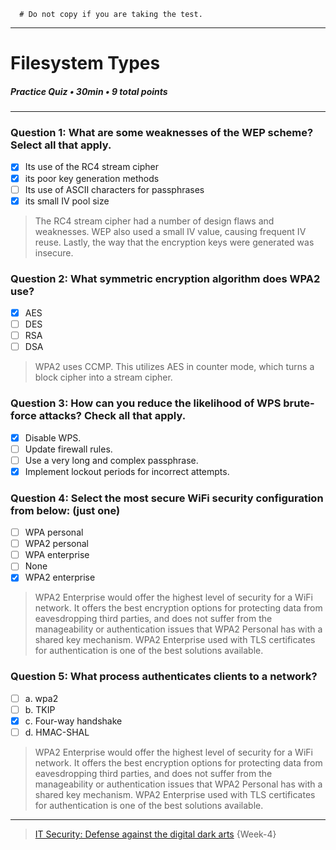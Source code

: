 ```
  # Do not copy if you are taking the test.
```
--- 

# Filesystem Types   
##### Practice Quiz • 30min • 9 total points 
----- 

### **Question 1:** What are some weaknesses of the WEP scheme? Select all that apply.

- [x] Its use of the RC4 stream cipher 
- [x] its poor key generation methods 
- [ ] Its use of ASCII characters for passphrases 
- [x] its small IV pool size
> The RC4 stream cipher had a number of design flaws and weaknesses. WEP also used a small IV value, causing frequent IV reuse. Lastly, the way that the encryption keys were generated was insecure.



### **Question 2:** What symmetric encryption algorithm does WPA2 use?

- [x] AES
- [ ] DES
- [ ] RSA
- [ ] DSA
> WPA2 uses CCMP. This utilizes AES in counter mode, which turns a block cipher into a stream cipher.



### **Question 3:** How can you reduce the likelihood of WPS brute-force attacks? Check all that apply.

- [x] Disable WPS.
- [ ] Update firewall rules.
- [ ] Use a very long and complex passphrase.
- [x] Implement lockout periods for incorrect attempts.

### **Question 4:** Select the most secure WiFi security configuration from below: (just one)

- [ ] WPA personal
- [ ] WPA2 personal
- [ ] WPA enterprise
- [ ] None
- [x] WPA2 enterprise
> WPA2 Enterprise would offer the highest level of security for a WiFi network. It offers the best encryption options for protecting data from eavesdropping third parties, and does not suffer from the manageability or authentication issues that WPA2 Personal has with a shared key mechanism. WPA2 Enterprise used with TLS certificates for authentication is one of the best solutions available.  


### **Question 5:** What process authenticates clients to a network?

- [ ] a. wpa2
- [ ] b. TKIP
- [x] c. Four-way handshake
- [ ] d. HMAC-SHAL
> WPA2 Enterprise would offer the highest level of security for a WiFi network. It offers the best encryption options for protecting data from eavesdropping third parties, and does not suffer from the manageability or authentication issues that WPA2 Personal has with a shared key mechanism. WPA2 Enterprise used with TLS certificates for authentication is one of the best solutions available.



--- 
> [IT Security: Defense against the digital dark arts](https://www.coursera.org/learn/it-security/) {Week-4} 
